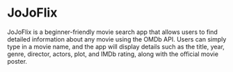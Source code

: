 # JoJoFlix
JoJoFlix is a beginner-friendly movie search app that allows users to find detailed information about any movie using the OMDb API. Users can simply type in a movie name, and the app will display details such as the title, year, genre, director, actors, plot, and IMDb rating, along with the official movie poster. 
